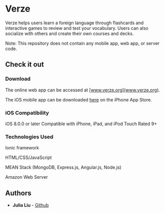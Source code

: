 # Verze

Verze helps users learn a foreign language through flashcards and interactive games to review and test your vocabulary. Users can also socialize with others and create their own courses and decks.

Note: This repository does not contain any mobile app, web app, or server code.

## Check it out

### Download

The online web app can be accessed at [www.verze.org](www.verze.org). 

The iOS mobile app can be downloaded [here](https://itunes.apple.com/us/app/verze/id1314271545?ls=1&mt=8) on the iPhone App Store.

### iOS Compatibility

iOS 8.0.0 or later
Compatible with iPhone, iPad, and iPod Touch
Rated 9+

### Technologies Used

Ionic framework

HTML/CSS/JavaScript

MEAN Stack (MongoDB, Express.js, Angular.js, Node.js)

Amazon Web Server

## Authors

* **Julia Liu** - [Github](https://github.com/juliasliu)
